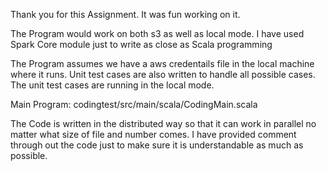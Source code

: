 Thank you for this Assignment.
It was fun working on it.

The Program would work on both s3 as well as local mode.
I have used Spark Core module just to write as close as Scala programming

The Program assumes we have a aws credentails file in the local machine where it runs.
Unit test cases are also written to handle all possible cases. The unit test cases are running in the local mode.

Main Program:
codingtest/src/main/scala/CodingMain.scala

The Code is written in the distributed way so that it can work in parallel no matter what size of file and number comes.
I have provided comment through out the code just to make sure it is understandable as much as possible.
